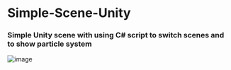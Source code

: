 # Simple-Scene-Unity
<h3>Simple Unity scene with using C# script to switch scenes and to show particle system</h3>

![image](https://github.com/r3ynD/Simple-Scene-Unity/assets/127958857/ce3915b5-dc99-44b6-911b-8c91bb8b4b11)


